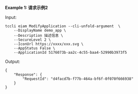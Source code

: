**Example 1: 请求示例2**



Input: 

```
tccli eiam ModifyApplication --cli-unfold-argument  \
    --DisplayName demo_app \
    --Description 描述信息 \
    --SecureLevel 2 \
    --IconUrl https://xxxx/xxx.svg \
    --AppStatus False \
    --ApplicationId 5176073b-aa2c-4c55-baa4-52990b3973f5
```

Output: 
```
{
    "Response": {
        "RequestId": "d4facd7b-f77b-464a-bf6f-0f070f666938"
    }
}
```

